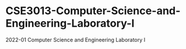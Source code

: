 # CSE3013-Computer-Science-and-Engineering-Laboratory-I
2022-01 Computer Science and Engineering Laboratory I
